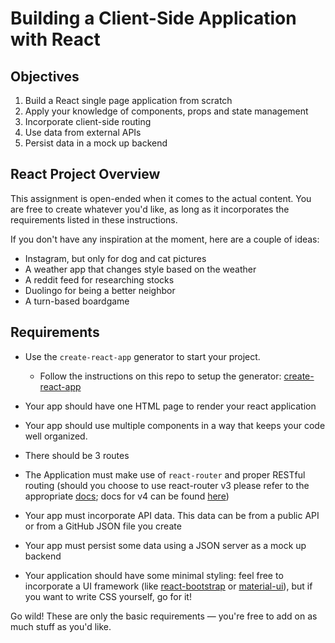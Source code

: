 # Building a Client-Side Application with React

## Objectives

1. Build a React single page application from scratch
2. Apply your knowledge of components, props and state management
3. Incorporate client-side routing
4. Use data from external APIs
5. Persist data in a mock up backend

## React Project Overview

This assignment is open-ended when it comes to the actual content. You are free to create
whatever you'd like, as long as it incorporates the requirements listed in these instructions.

If you don't have any inspiration at the moment, here are a couple of ideas:

- Instagram, but only for dog and cat pictures
- A weather app that changes style based on the weather
- A reddit feed for researching stocks
- Duolingo for being a better neighbor
- A turn-based boardgame

## Requirements

- Use the `create-react-app` generator to start your project.
	- Follow the instructions on this repo to setup the generator: [create-react-app](https://github.com/facebookincubator/create-react-app)
- Your app should have one HTML page to render your react application
- Your app should use multiple components in a way that keeps your code well organized.
- There should be 3 routes
- The Application must make use of `react-router` and proper RESTful routing (should you choose to use react-router v3 please refer to the appropriate [docs](https://github.com/ReactTraining/react-router/tree/v3/docs); docs for v4 can be found [here](https://reacttraining.com/react-router/web/guides/quick-start))

- Your app must incorporate API data. This data can be from a public API or from a GitHub JSON file you create
- Your app must persist some data using a JSON server as a mock up backend

- Your application should have some minimal styling: feel free to incorporate a UI framework (like [react-bootstrap][] or [material-ui][]), but if you want to write CSS yourself, go for it!

Go wild! These are only the basic requirements — you're free to add on as much stuff as you'd like.

[react-bootstrap]: https://react-bootstrap.github.io/
[material-ui]: https://material-ui.com/
